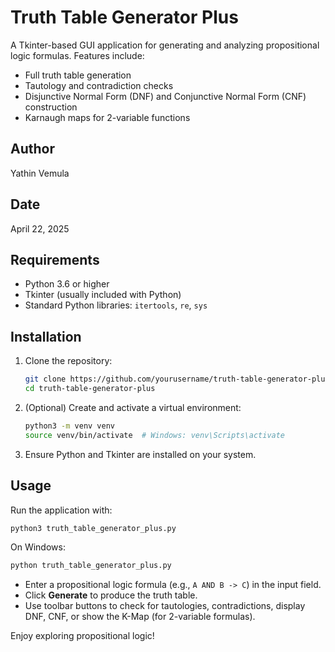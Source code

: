 # Truth Table Generator Plus

A Tkinter-based GUI application for generating and analyzing propositional logic formulas. Features include:

- Full truth table generation
- Tautology and contradiction checks
- Disjunctive Normal Form (DNF) and Conjunctive Normal Form (CNF) construction
- Karnaugh maps for 2-variable functions

## Author

Yathin Vemula

## Date

April 22, 2025

## Requirements

- Python 3.6 or higher
- Tkinter (usually included with Python)
- Standard Python libraries: `itertools`, `re`, `sys`

## Installation

1. Clone the repository:

   ```bash
   git clone https://github.com/yourusername/truth-table-generator-plus.git
   cd truth-table-generator-plus
   ```

2. (Optional) Create and activate a virtual environment:

   ```bash
   python3 -m venv venv
   source venv/bin/activate  # Windows: venv\Scripts\activate
   ```

3. Ensure Python and Tkinter are installed on your system.

## Usage

Run the application with:

```bash
python3 truth_table_generator_plus.py
```

On Windows:

```bash
python truth_table_generator_plus.py
```

- Enter a propositional logic formula (e.g., `A AND B -> C`) in the input field.
- Click **Generate** to produce the truth table.
- Use toolbar buttons to check for tautologies, contradictions, display DNF, CNF, or show the K-Map (for 2-variable formulas).

Enjoy exploring propositional logic!

